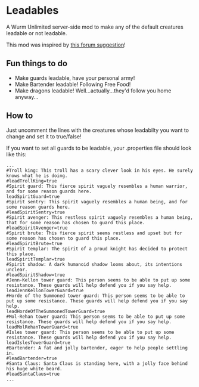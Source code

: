 # Leadables
A Wurm Unlimited server-side mod to make any of the default creatures leadable or not leadable.

This mod was inspired by <a href="https://forum.wurmonline.com/index.php?/topic/184858-allow-hitching-on-tower-guards-spirit-templars/">this forum  suggestion</a>!

## Fun things to do
 - Make guards leadable, have your personal army!
 - Make Bartender leadable! Following Free Food!
 - Make dragons leadable! Well...actually...they'd follow you home anyway...
 
 
## How to
Just uncomment the lines with the creatures whose leadabilty you want to change and set it to true/false!

If you want to set all guards to be leadable, your .properties file should look like this:
```properties
...
#Troll king: This troll has a scary clever look in his eyes. He surely knows what he is doing.
#leadTrollKing=true
#Spirit guard: This fierce spirit vaguely resembles a human warrior, and for some reason guards here.
leadSpiritGuard=true
#Spirit sentry: This spirit vaguely resembles a human being, and for some reason guards here.
#leadSpiritSentry=true
#Spirit avenger: This restless spirit vaguely resembles a human being, that for some reason has chosen to guard this place.
#leadSpiritAvenger=true
#Spirit brute: This fierce spirit seems restless and upset but for some reason has chosen to guard this place.
#leadSpiritBrute=true
#Spirit templar: The spirit of a proud knight has decided to protect this place.
leadSpiritTemplar=true
#Spirit shadow: A dark humanoid shadow looms about, its intentions unclear.
#leadSpiritShadow=true
#Jenn-Kellon tower guard: This person seems to be able to put up some resistance. These guards will help defend you if you say help.
leadJennKellonTowerGuard=true
#Horde of the Summoned tower guard: This person seems to be able to put up some resistance. These guards will help defend you if you say help.
leadHordeOfTheSummonedTowerGuard=true
#Mol-Rehan tower guard: This person seems to be able to put up some resistance. These guards will help defend you if you say help.
leadMolRehanTowerGuard=true
#Isles tower guard: This person seems to be able to put up some resistance. These guards will help defend you if you say help.
leadIslesTowerGuard=true
#Bartender: A fat and jolly bartender, eager to help people settling in.
#leadBartender=true
#Santa Claus: Santa Claus is standing here, with a jolly face behind his huge white beard.
#leadSantaClaus=true
...
```
